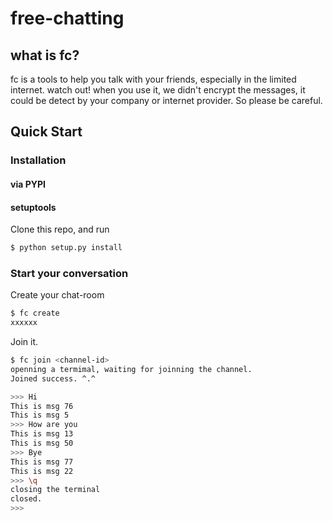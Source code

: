 # free-chatting

## what is fc?

fc is a tools to help you talk with your friends, especially in the limited internet.
watch out! when you use it,  we didn't encrypt the messages, it could be detect
by your company or internet provider. So please be careful.

## Quick Start
### Installation

#### via PYPI

#### setuptools

Clone this repo, and run
```bash
$ python setup.py install
```

### Start your conversation

Create your chat-room
```bash
$ fc create
xxxxxx
```

Join it.
```bash
$ fc join <channel-id>
openning a termimal, waiting for joinning the channel.
Joined success. ^.^ 

>>> Hi
This is msg 76
This is msg 5
>>> How are you
This is msg 13
This is msg 50
>>> Bye
This is msg 77
This is msg 22
>>> \q
closing the terminal
closed.
>>>
```
